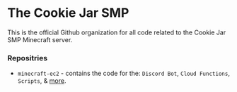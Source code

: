 # The Cookie Jar SMP

This is the official Github organization for all code related to the Cookie Jar SMP Minecraft server.

### Repositries
- `minecraft-ec2` - contains the code for the: `Discord Bot`, `Cloud Functions`, `Scripts`, & [more](https://github.com/cookie-jar-smp/minecraft-ec2).
